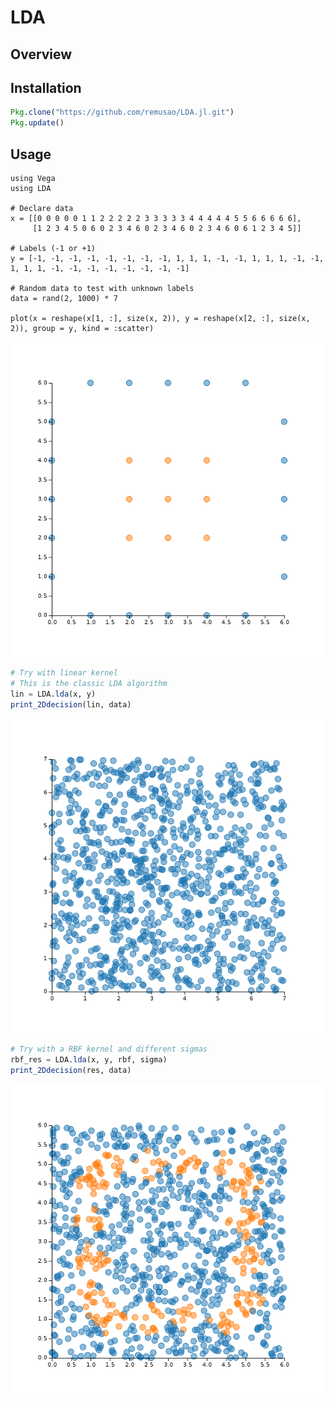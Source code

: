 # LDA

## Overview



## Installation

```julia
Pkg.clone("https://github.com/remusao/LDA.jl.git")
Pkg.update()
```

## Usage

```
using Vega
using LDA

# Declare data
x = [[0 0 0 0 0 1 1 2 2 2 2 2 3 3 3 3 3 4 4 4 4 4 5 5 6 6 6 6 6],
     [1 2 3 4 5 0 6 0 2 3 4 6 0 2 3 4 6 0 2 3 4 6 0 6 1 2 3 4 5]]

# Labels (-1 or +1)
y = [-1, -1, -1, -1, -1, -1, -1, -1, 1, 1, 1, -1, -1, 1, 1, 1, -1, -1, 1, 1, 1, -1, -1, -1, -1, -1, -1, -1, -1]

# Random data to test with unknown labels
data = rand(2, 1000) * 7

plot(x = reshape(x[1, :], size(x, 2)), y = reshape(x[2, :], size(x, 2)), group = y, kind = :scatter)
```

![original](example/original.png)

```julia
# Try with linear kernel
# This is the classic LDA algorithm
lin = LDA.lda(x, y)
print_2Ddecision(lin, data)
```

![linear](example/linear.png)

```julia
# Try with a RBF kernel and different sigmas
rbf_res = LDA.lda(x, y, rbf, sigma)
print_2Ddecision(res, data)
```

![rbf](example/rbf.png)
